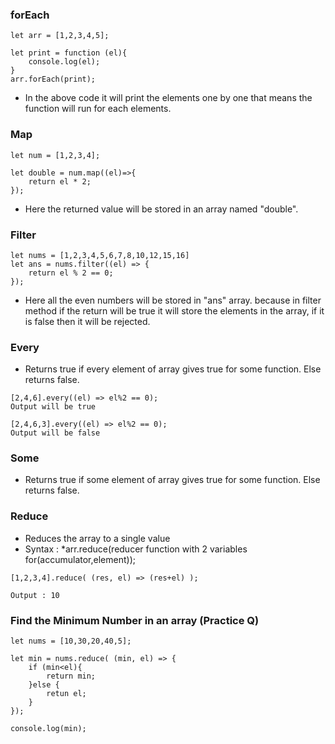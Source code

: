 ### forEach
```
let arr = [1,2,3,4,5];

let print = function (el){
	console.log(el);
}
arr.forEach(print);
```
- In the above code it will print the elements one by one that means the function will run for each elements.

### Map
```
let num = [1,2,3,4];

let double = num.map((el)=>{
	return el * 2;
});
```
- Here the returned value will be stored in an array named "double".

### Filter
```
let nums = [1,2,3,4,5,6,7,8,10,12,15,16]
let ans = nums.filter((el) => {
	return el % 2 == 0;
});
```
- Here all the even numbers will be stored in "ans" array. because in filter method if the return will be true it will store the elements in the array, if it is false then it will be rejected.

### Every
- Returns true if every element of array gives true for some function. Else returns false.
```
[2,4,6].every((el) => el%2 == 0);
Output will be true

[2,4,6,3].every((el) => el%2 == 0);
Output will be false
```

### Some
- Returns true if some element of array gives true for some function. Else returns false.
### Reduce
- Reduces the array to a single value
- Syntax : *arr.reduce(reducer function with 2 variables for(accumulator,element));
```
[1,2,3,4].reduce( (res, el) => (res+el) );

Output : 10
```

### Find the Minimum Number in an array (Practice Q)

```
let nums = [10,30,20,40,5];

let min = nums.reduce( (min, el) => {
	if (min<el){
		return min;
	}else {
		retun el;
	}
});

console.log(min);
```



